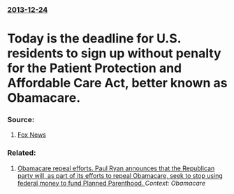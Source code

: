 ### [2013-12-24](/news/2013/12/24/index.md)

# Today is the deadline for U.S. residents to sign up without penalty for the Patient Protection and Affordable Care Act, better known as Obamacare. 




### Source:

1. [Fox News](http://www.foxnews.com/politics/2013/12/22/monday-deadline-for-obamacare-is-milestone-and-marker-uncertainty/)

### Related:

1. [Obamacare repeal efforts. Paul Ryan announces that the Republican party will, as part of its efforts to repeal Obamacare, seek to stop using federal money to fund Planned Parenthood. ](/news/2017/01/5/obamacare-repeal-efforts-paul-ryan-announces-that-the-republican-party-will-as-part-of-its-efforts-to-repeal-obamacare-seek-to-stop-using.md) _Context: Obamacare_
